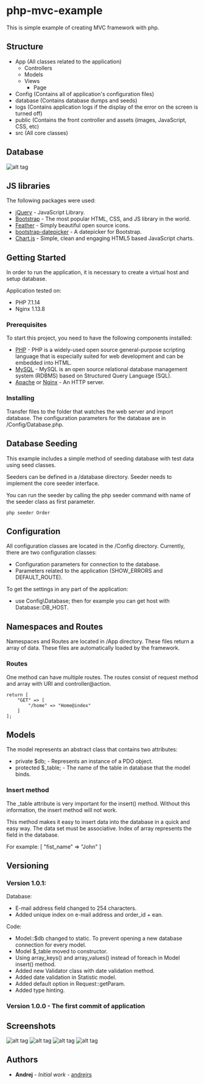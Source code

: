 # php-mvc-example

This is simple example of creating MVC framework with php.

## Structure

 - App (All classes related to the application)
   - Controllers
   - Models
   - Views
     - Page
- Config (Contains all of application's configuration files)
- database (Contains database dumps and seeds)
- logs (Contains application logs if the display of the error on the screen is turned off)
- public (Contains the front controller and assets (images, JavaScript, CSS, etc)
- src (All core classes)

## Database

![alt tag](https://raw.githubusercontent.com/andrejrs/php-mvc-example/master/screenshots/db.png)

## JS libraries

The following packages were used:
* [jQuery](https://jquery.com) - JavaScript Library.
* [Bootstrap](https://getbootstrap.com) - The most popular HTML, CSS, and JS library in the world.
* [Feather](https://feathericons.com) - Simply beautiful open source icons.
* [bootstrap-datepicker](http://bootstrap-datepicker.readthedocs.io/en/latest/) - A datepicker for Bootstrap.
* [Chart.js](http://www.chartjs.org) - Simple, clean and engaging HTML5 based JavaScript charts.

## Getting Started

In order to run the application, it is necessary to create a virtual host and setup database.

Application tested on:
* PHP 7.1.14
* Nginx 1.13.8

### Prerequisites

To start this project, you need to have the following components installed:

* [PHP](http://php.net) - PHP is a widely-used open source general-purpose scripting language that is especially suited for web development and can be embedded into HTML.
* [MySQL](https://www.mysql.com) - MySQL is an open source relational database management system (RDBMS) based on Structured Query Language (SQL).
* [Apache](https://httpd.apache.org) or [Nginx](https://www.nginx.com) - An HTTP server.

### Installing

Transfer files to the folder that watches the web server and import database.
The configuration parameters for the database are in /Config/Database.php.

## Database Seeding

This example includes a simple method of seeding database with test data using seed classes.

Seeders can be defined in a /database directory. Seeder needs to implement the core seeder interface.

You can run the seeder by calling the php seeder command with name of the seeder class as first parameter.
```
php seeder Order
```

## Configuration

All configuration classes are located in the /Config directory. 
Currently, there are two configuration classes:

* Configuration parameters for connection to the database.
* Parameters related to the application (SHOW_ERRORS and DEFAULT_ROUTE).

To get the settings in any part of the application:

* use Config\Database; then for example you can get host with Database::DB_HOST.

## Namespaces and Routes

Namespaces and Routes are located in /App directory. These files return a array of data.
These files are automatically loaded by the framework.

### Routes

One method can have multiple routes. The routes consist of request method and array with URI and controller@action. 

```
return [
    "GET" => [
        "/home" => "Home@index"
    ]
];
```


## Models

The model represents an abstract class that contains two attributes:

* private $db; - Represents an instance of a PDO object.
* protected $_table; - The name of the table in database that the model binds.


### Insert method

The _table attribute is very important for the insert() method. Without this information, the insert method will not work.

This method makes it easy to insert data into the database in a quick and easy way. The data set must be associative. 
Index of array represents the field in the database.

For example: [ "fist_name" => "John" ]

## Versioning
### Version 1.0.1:
Database: 
* E-mail address field changed to 254 characters. 
* Added unique index on e-mail address and order_id + ean.

Code:
* Model::$db changed to static. To prevent opening a new database connection for every model.
* Model $_table moved to constructor.
* Using array_keys() and array_values() instead of foreach in Model insert() method.
* Added new Validator class with date validation method.
* Added date validation in Statistic model.
* Added default option in Request::getParam.
* Added type hinting.

### Version 1.0.0 - The first commit of application

## Screenshots
![alt tag](https://raw.githubusercontent.com/andrejrs/php-mvc-example/master/screenshots/1.png)
![alt tag](https://raw.githubusercontent.com/andrejrs/php-mvc-example/master/screenshots/2.png)
![alt tag](https://raw.githubusercontent.com/andrejrs/php-mvc-example/master/screenshots/3.png)
![alt tag](https://raw.githubusercontent.com/andrejrs/php-mvc-example/master/screenshots/4.png)

## Authors
* **Andrej** - *Initial work* - [andrejrs](github.com/andrejrs)
